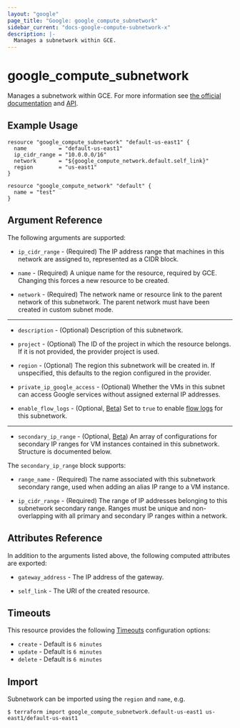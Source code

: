 ```yaml
---
layout: "google"
page_title: "Google: google_compute_subnetwork"
sidebar_current: "docs-google-compute-subnetwork-x"
description: |-
  Manages a subnetwork within GCE.
---
```


# google\_compute\_subnetwork

Manages a subnetwork within GCE. For more information see
[the official documentation](https://cloud.google.com/compute/docs/vpc/#vpc_networks_and_subnets)
and
[API](https://cloud.google.com/compute/docs/reference/latest/subnetworks).

## Example Usage

```hcl
resource "google_compute_subnetwork" "default-us-east1" {
  name          = "default-us-east1"
  ip_cidr_range = "10.0.0.0/16"
  network       = "${google_compute_network.default.self_link}"
  region        = "us-east1"
}

resource "google_compute_network" "default" {
  name = "test"
}
```

## Argument Reference

The following arguments are supported:

* `ip_cidr_range` - (Required) The IP address range that machines in this
    network are assigned to, represented as a CIDR block.

* `name` - (Required) A unique name for the resource, required by GCE.
    Changing this forces a new resource to be created.

* `network` - (Required) The network name or resource link to the parent
    network of this subnetwork. The parent network must have been created
    in custom subnet mode.

- - -

* `description` - (Optional) Description of this subnetwork.

* `project` - (Optional) The ID of the project in which the resource belongs. If it
    is not provided, the provider project is used.

* `region` - (Optional) The region this subnetwork will be created in. If
    unspecified, this defaults to the region configured in the provider.

* `private_ip_google_access` - (Optional) Whether the VMs in this subnet
    can access Google services without assigned external IP
    addresses.

* `enable_flow_logs` - (Optional, [Beta](/docs/providers/google/index.html#beta-features))
    Set to `true` to enable [flow logs](https://cloud.google.com/vpc/docs/using-flow-logs)
    for this subnetwork.


- - -

* `secondary_ip_range` - (Optional, [Beta](/docs/providers/google/index.html#beta-features)) An array of configurations for secondary IP ranges for VM instances contained in this subnetwork. Structure is documented below.

The `secondary_ip_range` block supports:

* `range_name` - (Required) The name associated with this subnetwork secondary range, used when adding an alias IP range to a VM instance.

* `ip_cidr_range` - (Required) The range of IP addresses belonging to this subnetwork secondary range. Ranges must be unique and non-overlapping with all primary and secondary IP ranges within a network.

## Attributes Reference

In addition to the arguments listed above, the following computed attributes are
exported:

* `gateway_address` - The IP address of the gateway.

* `self_link` - The URI of the created resource.

## Timeouts

This resource provides the following
[Timeouts](/docs/configuration/resources.html#timeouts) configuration options:

- `create` - Default is `6 minutes`
- `update` - Default is `6 minutes`
- `delete` - Default is `6 minutes`

## Import

Subnetwork can be imported using the `region` and `name`, e.g.

```
$ terraform import google_compute_subnetwork.default-us-east1 us-east1/default-us-east1
```
